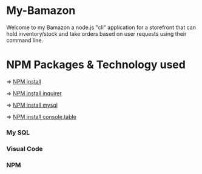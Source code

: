 # My-Bamazon
Welcome to my Bamazon a node.js "cli" application for a storefront that can hold inventory/stock and take orders based on user requests using their command line.

<h1>NPM Packages & Technology used</h1>
=> <a href=https://www.npmjs.com/package/npm>NPM install</a>

=> <a href=https://www.npmjs.com/package/inquirer>NPM install inquirer</a>

=> <a href=https://www.npmjs.com/package/mysql>NPM install mysql</a>

=> <a href=https://www.npmjs.com/package/console.table>NPM install console.table</a>

<h3>My SQL</h3>

<h3>Visual Code</h3>

<h3>NPM</h3>

